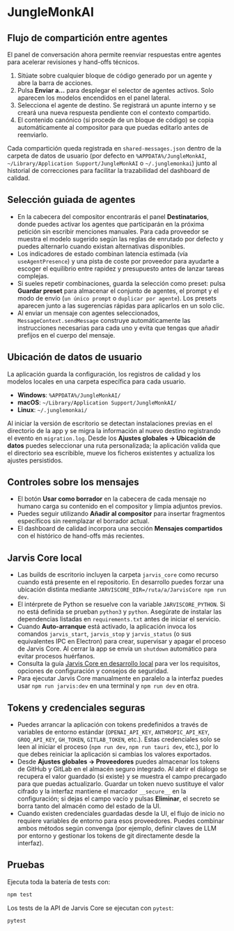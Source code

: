 # JungleMonkAI

## Flujo de compartición entre agentes

El panel de conversación ahora permite reenviar respuestas entre agentes para acelerar revisiones y hand-offs técnicos.

1. Sitúate sobre cualquier bloque de código generado por un agente y abre la barra de acciones.
2. Pulsa **Enviar a…** para desplegar el selector de agentes activos. Solo aparecen los modelos encendidos en el panel lateral.
3. Selecciona el agente de destino. Se registrará un apunte interno y se creará una nueva respuesta pendiente con el contexto compartido.
4. El contenido canónico (si procede de un bloque de código) se copia automáticamente al compositor para que puedas editarlo antes de reenviarlo.

Cada compartición queda registrada en `shared-messages.json` dentro de la carpeta de datos de usuario (por defecto en `%APPDATA%/JungleMonkAI`, `~/Library/Application Support/JungleMonkAI` o `~/.junglemonkai`) junto al historial de correcciones para facilitar la trazabilidad del dashboard de calidad.

## Selección guiada de agentes

- En la cabecera del compositor encontrarás el panel **Destinatarios**, donde puedes activar los agentes que participarán en la próxima petición sin escribir menciones manuales. Para cada proveedor se muestra el modelo sugerido según las reglas de enrutado por defecto y puedes alternarlo cuando existan alternativas disponibles.
- Los indicadores de estado combinan latencia estimada (vía `useAgentPresence`) y una pista de coste por proveedor para ayudarte a escoger el equilibrio entre rapidez y presupuesto antes de lanzar tareas complejas.
- Si sueles repetir combinaciones, guarda la selección como preset: pulsa **Guardar preset** para almacenar el conjunto de agentes, el prompt y el modo de envío (`un único prompt` o `duplicar por agente`). Los presets aparecen junto a las sugerencias rápidas para aplicarlos en un solo clic.
- Al enviar un mensaje con agentes seleccionados, `MessageContext.sendMessage` construye automáticamente las instrucciones necesarias para cada uno y evita que tengas que añadir prefijos en el cuerpo del mensaje.

## Ubicación de datos de usuario

La aplicación guarda la configuración, los registros de calidad y los modelos locales en una carpeta específica para cada usuario.

- **Windows**: `%APPDATA%/JungleMonkAI/`
- **macOS**: `~/Library/Application Support/JungleMonkAI/`
- **Linux**: `~/.junglemonkai/`

Al iniciar la versión de escritorio se detectan instalaciones previas en el directorio de la app y se migra la información al nuevo destino registrando el evento en `migration.log`. Desde los **Ajustes globales → Ubicación de datos** puedes seleccionar una ruta personalizada; la aplicación valida que el directorio sea escribible, mueve los ficheros existentes y actualiza los ajustes persistidos.

## Controles sobre los mensajes

- El botón **Usar como borrador** en la cabecera de cada mensaje no humano carga su contenido en el compositor y limpia adjuntos previos.
- Puedes seguir utilizando **Añadir al compositor** para insertar fragmentos específicos sin reemplazar el borrador actual.
- El dashboard de calidad incorpora una sección **Mensajes compartidos** con el histórico de hand-offs más recientes.

## Jarvis Core local

- Las builds de escritorio incluyen la carpeta `jarvis_core` como recurso cuando está presente en el repositorio. En desarrollo puedes forzar una ubicación distinta mediante `JARVISCORE_DIR=/ruta/a/JarvisCore npm run dev`.
- El intérprete de Python se resuelve con la variable `JARVISCORE_PYTHON`. Si no está definida se prueban `python3` y `python`. Asegúrate de instalar las dependencias listadas en `requirements.txt` antes de iniciar el servicio.
- Cuando **Auto-arranque** está activado, la aplicación invoca los comandos `jarvis_start`, `jarvis_stop` y `jarvis_status` (o sus equivalentes IPC en Electron) para crear, supervisar y apagar el proceso de Jarvis Core. Al cerrar la app se envía un `shutdown` automático para evitar procesos huérfanos.
- Consulta la guía [Jarvis Core en desarrollo local](docs/jarvis-core.md) para ver los requisitos, opciones de configuración y consejos de seguridad.
- Para ejecutar Jarvis Core manualmente en paralelo a la interfaz puedes usar `npm run jarvis:dev` en una terminal y `npm run dev` en otra.

## Tokens y credenciales seguras

- Puedes arrancar la aplicación con tokens predefinidos a través de variables de entorno estándar (`OPENAI_API_KEY`, `ANTHROPIC_API_KEY`, `GROQ_API_KEY`, `GH_TOKEN`, `GITLAB_TOKEN`, etc.). Estas credenciales solo se leen al iniciar el proceso (`npm run dev`, `npm run tauri dev`, etc.), por lo que debes reiniciar la aplicación si cambias los valores exportados.
- Desde **Ajustes globales → Proveedores** puedes almacenar los tokens de GitHub y GitLab en el almacén seguro integrado. Al abrir el diálogo se recupera el valor guardado (si existe) y se muestra el campo precargado para que puedas actualizarlo. Guardar un token nuevo sustituye el valor cifrado y la interfaz mantiene el marcador `__secure__` en la configuración; si dejas el campo vacío y pulsas **Eliminar**, el secreto se borra tanto del almacén como del estado de la UI.
- Cuando existen credenciales guardadas desde la UI, el flujo de inicio no requiere variables de entorno para esos proveedores. Puedes combinar ambos métodos según convenga (por ejemplo, definir claves de LLM por entorno y gestionar los tokens de git directamente desde la interfaz).

## Pruebas

Ejecuta toda la batería de tests con:

```bash
npm test
```

Los tests de la API de Jarvis Core se ejecutan con `pytest`:

```bash
pytest
```

